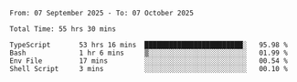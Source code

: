<!--START_SECTION:waka-->

```abap
From: 07 September 2025 - To: 07 October 2025

Total Time: 55 hrs 30 mins

TypeScript       53 hrs 16 mins  ████████████████████████░   95.98 %
Bash             1 hr 6 mins     ▒░░░░░░░░░░░░░░░░░░░░░░░░   01.99 %
Env File         17 mins         ░░░░░░░░░░░░░░░░░░░░░░░░░   00.54 %
Shell Script     3 mins          ░░░░░░░░░░░░░░░░░░░░░░░░░   00.10 %
```

<!--END_SECTION:waka-->
